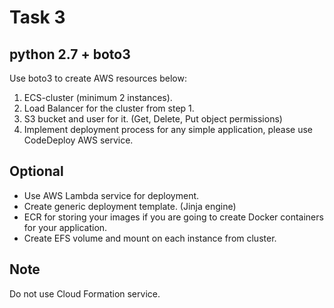 # Task 3

## python 2.7 + boto3

Use boto3 to create AWS resources below:

 1. ECS-cluster (minimum 2 instances).
 2. Load Balancer for the cluster from step 1.
 3. S3 bucket and user for it. (Get, Delete, Put object permissions)
 4. Implement deployment process for any simple application, please use CodeDeploy AWS service. 

## Optional

 - Use AWS Lambda service for deployment.
 - Create generic deployment template. (Jinja engine)
 - ECR for storing your images if you are going to create Docker containers for your application.
 - Create EFS volume and mount on each instance from cluster.

## Note 

Do not use Cloud Formation service.